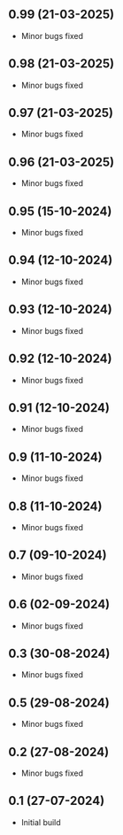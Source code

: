 ## 0.99 (21-03-2025)
- Minor bugs fixed
## 0.98 (21-03-2025)
- Minor bugs fixed
## 0.97 (21-03-2025)
- Minor bugs fixed
## 0.96 (21-03-2025)
- Minor bugs fixed
## 0.95 (15-10-2024)
- Minor bugs fixed
## 0.94 (12-10-2024)
- Minor bugs fixed
## 0.93 (12-10-2024)
- Minor bugs fixed
## 0.92 (12-10-2024)
- Minor bugs fixed
## 0.91 (12-10-2024)
- Minor bugs fixed
## 0.9 (11-10-2024)
- Minor bugs fixed
## 0.8 (11-10-2024)
- Minor bugs fixed
## 0.7 (09-10-2024)
- Minor bugs fixed
## 0.6 (02-09-2024)
- Minor bugs fixed
## 0.3 (30-08-2024)
- Minor bugs fixed
## 0.5 (29-08-2024)
- Minor bugs fixed
## 0.2 (27-08-2024)
- Minor bugs fixed

## 0.1 (27-07-2024)
- Initial build
